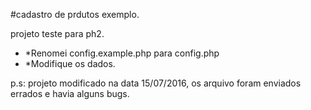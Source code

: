 #cadastro de prdutos exemplo.
<p>projeto teste para ph2.</p>

<ul>
	<li>*Renomei config.example.php para config.php</li>
	<li>*Modifique os dados.</li>
</ul>

p.s: projeto modificado na data 15/07/2016, os arquivo foram enviados errados e havia alguns bugs.